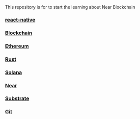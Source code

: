 This repository is for to start the learning about Near Blockchain

### [react-native](./react-native.md)
### [Blockchain](./blockchain.md)
### [Ethereum](./ethereum.md)
### [Rust](./rust.md)
### [Solana](./solana.md)
### [Near](./near.md)
### [Substrate](./substrate.md)
### [Git](./git.md)


